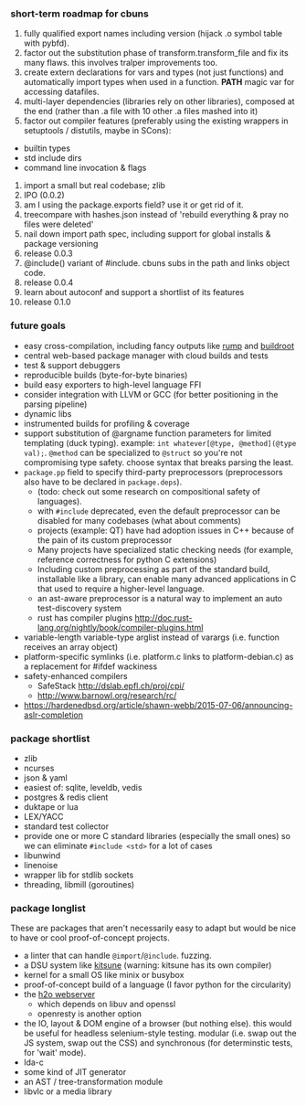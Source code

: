 ### short-term roadmap for cbuns

1. fully qualified export names including version (hijack .o symbol table with pybfd).
1. factor out the substitution phase of transform.transform_file and fix its many flaws. this involves tralper improvements too.
1. create extern declarations for vars and types (not just functions) and automatically import types when used in a function. __PATH__ magic var for accessing datafiles.
1. multi-layer dependencies (libraries rely on other libraries), composed at the end (rather than .a file with 10 other .a files mashed into it)
1. factor out compiler features (preferably using the existing wrappers in setuptools / distutils, maybe in SCons):
  - builtin types
  - std include dirs
  - command line invocation & flags
1. import a small but real codebase; zlib
1. IPO (0.0.2)
1. am I using the package.exports field? use it or get rid of it.
1. treecompare with hashes.json instead of 'rebuild everything & pray no files were deleted'
1. nail down import path spec, including support for global installs & package versioning
1. release 0.0.3
1. @include() variant of #include. cbuns subs in the path and links object code.
1. release 0.0.4
1. learn about autoconf and support a shortlist of its features
1. release 0.1.0

### future goals
* easy cross-compilation, including fancy outputs like [rump](https://github.com/rumpkernel/rumprun) and [buildroot](http://buildroot.uclibc.org/)
* central web-based package manager with cloud builds and tests
* test & support debuggers
* reproducible builds (byte-for-byte binaries)
* build easy exporters to high-level language FFI
* consider integration with LLVM or GCC (for better positioning in the parsing pipeline)
* dynamic libs
* instrumented builds for profiling & coverage
* support substitution of @argname function parameters for limited templating (duck typing). example: `int whatever[@type, @method](@type val);`. `@method` can be specialized to `@struct` so you're not compromising type safety. choose syntax that breaks parsing the least.
* `package.pp` field to specify third-party preprocessors (preprocessors also have to be declared in `package.deps`).
  * (todo: check out some research on compositional safety of languages).
  * with `#include` deprecated, even the default preprocessor can be disabled for many codebases (what about comments)
  * projects (example: QT) have had adoption issues in C++ because of the pain of its custom preprocessor
  * Many projects have specialized static checking needs (for example, reference correctness for python C extensions)
  * Including custom preprocessing as part of the standard build, installable like a library, can enable many advanced applications in C that used to require a higher-level language.
  * an ast-aware preprocessor is a natural way to implement an auto test-discovery system
  * rust has compiler plugins http://doc.rust-lang.org/nightly/book/compiler-plugins.html
* variable-length variable-type arglist instead of varargs (i.e. function receives an array object)
* platform-specific symlinks (i.e. platform.c links to platform-debian.c) as a replacement for #ifdef wackiness
* safety-enhanced compilers
  * SafeStack http://dslab.epfl.ch/proj/cpi/
  * http://www.barnowl.org/research/rc/
* https://hardenedbsd.org/article/shawn-webb/2015-07-06/announcing-aslr-completion

### package shortlist

* zlib
* ncurses
* json & yaml
* easiest of: sqlite, leveldb, vedis
* postgres & redis client
* duktape or lua
* LEX/YACC
* standard test collector
* provide one or more C standard libraries (especially the small ones) so we can eliminate `#include <std>` for a lot of cases
* libunwind
* linenoise
* wrapper lib for stdlib sockets
* threading, libmill (goroutines)

### package longlist

These are packages that aren't necessarily easy to adapt but would be nice to have or cool proof-of-concept projects.

* a linter that can handle `@import`/`@include`. fuzzing.
* a DSU system like [kitsune](https://github.com/kitsune-dsu) (warning: kitsune has its own compiler)
* kernel for a small OS like minix or busybox
* proof-of-concept build of a language (I favor python for the circularity)
* the [h2o webserver](https://h2o.examp1e.net/faq.html#libh2o)
  - which depends on libuv and openssl
  - openresty is another option
* the IO, layout & DOM engine of a browser (but nothing else). this would be useful for headless selenium-style testing. modular (i.e. swap out the JS system, swap out the CSS) and synchronous (for determinstic tests, for 'wait' mode).
* lda-c
* some kind of JIT generator
* an AST / tree-transformation module
* libvlc or a media library
